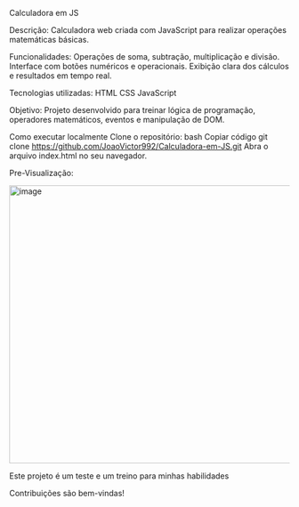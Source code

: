 Calculadora em JS


Descrição:
Calculadora web criada com JavaScript para realizar operações matemáticas básicas.

Funcionalidades:
Operações de soma, subtração, multiplicação e divisão.
Interface com botões numéricos e operacionais.
Exibição clara dos cálculos e resultados em tempo real.


Tecnologias utilizadas:
HTML
CSS
JavaScript


Objetivo:
Projeto desenvolvido para treinar lógica de programação, operadores matemáticos, eventos e manipulação de DOM.

Como executar localmente
Clone o repositório:
bash
Copiar código
git clone https://github.com/JoaoVictor992/Calculadora-em-JS.git
Abra o arquivo index.html no seu navegador.

 Pre-Visualização:


<img width="570" height="500" alt="image" src="https://github.com/user-attachments/assets/921a0540-17d1-4f1e-b72d-deebd83c1da9" />




Este projeto é um teste e um treino para minhas habilidades

Contribuições são bem-vindas!
